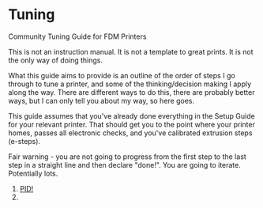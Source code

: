 # Tuning
Community Tuning Guide for FDM Printers


This is not an instruction manual. It is not a template to great prints. It is not the only way of doing things.

What this guide aims to provide is an outline of the order of steps I go through to tune a printer, and some of the thinking/decision making I apply along the way. There are different ways to do this, there are probably better ways, but I can only tell you about my way, so here goes.

This guide assumes that you've already done everything in the Setup Guide for your relevant printer. That should get you to the point where your printer homes, passes all electronic checks, and you've calibrated extrusion steps (e-steps).

Fair warning - you are not going to progress from the first step to the last step in a straight line and then declare "done!". You are going to iterate. Potentially lots.

1. [PID!](pid.md)
2. 
